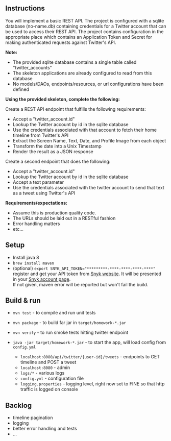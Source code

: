 Instructions
---------------
You will implement a basic REST API. The project is configured with a sqlite database (no-name.db) containing credentials for a Twitter account that can be used to access their REST API. The project contains configuration in the appropriate place which contains an Application Token and Secret for making authenticated requests against Twitter's API.

__Note:__

- The provided sqlite database contains a single table called "twitter_accounts"
- The skeleton applications are already configured to read from this database
- No models/DAOs, endpoints/resources, or url configurations have been defined

__Using the provided skeleton, complete the following:__

Create a REST API endpoint that fulfills the following requirements:
- Accept a "twitter_account.id"
- Lookup the Twitter account by id in the sqlite database
- Use the credentials associated with that account to fetch their home timeline from Twitter's API
- Extract the Screen Name, Text, Date, and Profile Image from each object
- Transform the date into a Unix Timestamp
- Render the result as a JSON response

Create a second endpoint that does the following:
- Accept a "twitter_account.id"
- Lookup the Twitter account by id in the sqlite database
- Accept a text parameter
- Use the credentials associated with the twitter account to send that text as a tweet using Twitter's API

__Requirements/expectations:__
- Assume this is production quality code.
- The URLs should be laid out in a RESTful fashion
- Error handling matters
- etc...



Setup
-------
* Install java 8
* `brew install maven`
* (optional) `export SNYK_API_TOKEN="*********-****-****-****-****"` \
    register and get your API token from [Snyk website](https://snyk.io/). It will be presented in your [Snyk account page](https://snyk.io/account/). \
    If not given, maven error will be reported but won't fail the build.

Build & run
--------
* `mvn test` - to compile and run unit tests
* `mvn package` - to build far jar in `target/homework-*.jar`
* `mvn verify` - to run smoke tests hitting twitter endpoint

* `java -jar target/homework-*.jar` - to start the app, will load config from `config.yml`
    * `localhost:8080/api/twitter/{user-id}/tweets` - endpoints to GET timeline and POST a tweet
    * `localhost:8080` - admin
    * `logs/*` - various logs
    * `config.yml` - configuration file
    * `logging.properties` - logging level, right now set to FINE so that http traffic is logged on console

Backlog
----------
- timeline pagination
- logging
- better error handling and tests
- ...
